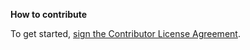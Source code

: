 <B>How to contribute</B>

To get started, <a href="https://www.clahub.com/agreements/paychex/openshift-weblogic">sign the Contributor License Agreement</a>. 


